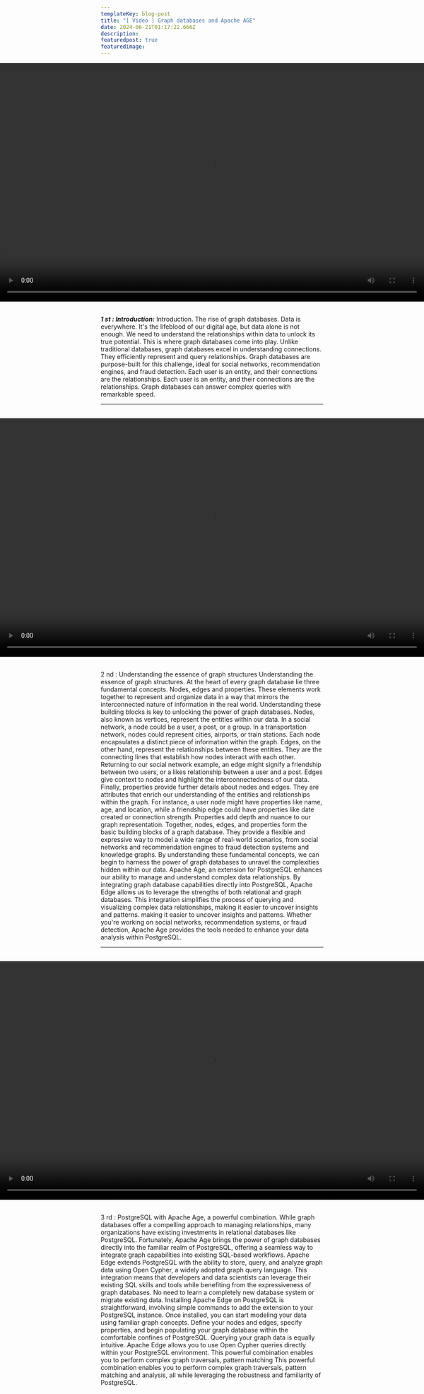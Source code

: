 ```yaml
---
templateKey: blog-post
title: "[ Video ] Graph databases and Apache AGE"
date: 2024-06-21T01:17:22.666Z
description: 
featuredpost: true
featuredimage: 
---
```

<div style="display: flex; justify-content: center; align-items: center; ">
  <video width="960" height="540" controls>
    <source src="../../../static/img/f_1.mp4" type="video/mp4">
    Your browser does not support the video tag.
  </video>
</div>
</br>

***1 st : Introduction:***
Introduction. The rise of graph databases. Data is everywhere. It&#39;s the lifeblood of our digital age,
but data alone is not enough. We need to understand the relationships within data to unlock its
true potential. This is where graph databases come into play. Unlike traditional databases, graph
databases excel in understanding connections. They efficiently represent and query relationships.
Graph databases are purpose-built for this challenge, ideal for social networks, recommendation
engines, and fraud detection. Each user is an entity, and their connections are the relationships.
Each user is an entity, and their connections are the relationships. Graph databases can answer
complex queries with remarkable speed.

---
</br>

<div style="display: flex; justify-content: center; align-items: center; ">
  <video width="960" height="540" controls>
    <source src="../../../static/img/f_2" type="video/mp4">
    Your browser does not support the video tag.
  </video>
</div>
</br>

2 nd : Understanding the essence of graph structures
Understanding the essence of graph structures. At the heart of every graph database lie three
fundamental concepts. Nodes, edges and properties. These elements work together to represent
and organize data in a way that mirrors the interconnected nature of information in the real
world. Understanding these building blocks is key to unlocking the power of graph databases.
Nodes, also known as vertices, represent the entities within our data. In a social network, a node
could be a user, a post, or a group. In a transportation network, nodes could represent cities,
airports, or train stations. Each node encapsulates a distinct piece of information within the
graph. Edges, on the other hand, represent the relationships between these entities. They are the
connecting lines that establish how nodes interact with each other.
Returning to our social network example, an edge might signify a friendship between two users,
or a likes relationship between a user and a post. Edges give context to nodes and highlight the
interconnectedness of our data. Finally, properties provide further details about nodes and edges.
They are attributes that enrich our understanding of the entities and relationships within the
graph. For instance, a user node might have properties like name, age, and location, while a
friendship edge could have properties like date created or connection strength.
Properties add depth and nuance to our graph representation. Together, nodes, edges, and
properties form the basic building blocks of a graph database. They provide a flexible and
expressive way to model a wide range of real-world scenarios, from social networks and
recommendation engines to fraud detection systems and knowledge graphs. By understanding
these fundamental concepts, we can begin to harness the power of graph databases to unravel the
complexities hidden within our data. Apache Age, an extension for PostgreSQL enhances our
ability to manage and understand complex data relationships.
By integrating graph database capabilities directly into PostgreSQL, Apache Edge allows us to
leverage the strengths of both relational and graph databases. This integration simplifies the
process of querying and visualizing complex data relationships, making it easier to uncover
insights and patterns. making it easier to uncover insights and patterns. Whether you&#39;re working
on social networks, recommendation systems, or fraud detection, Apache Age provides the tools
needed to enhance your data analysis within PostgreSQL.

---
</br>

<div style="display: flex; justify-content: center; align-items: center; ">
  <video width="960" height="540" controls>
    <source src="../../../static/img/f_3" type="video/mp4">
    Your browser does not support the video tag.
  </video>
</div>
</br>

3 rd : PostgreSQL with Apache Age, a powerful combination. While graph databases offer a
compelling approach to managing relationships, many organizations have existing investments in
relational databases like PostgreSQL. Fortunately, Apache Age brings the power of
graph databases directly into the familiar realm of PostgreSQL, offering a seamless way to
integrate graph capabilities into existing SQL-based workflows. Apache Edge extends
PostgreSQL with the ability to store, query, and analyze graph data using Open Cypher, a widely
adopted graph query language.
This integration means that developers and data scientists can leverage their existing SQL skills
and tools while benefiting from the expressiveness of graph databases. No need to learn a
completely new database system or migrate existing data. Installing Apache Edge on
PostgreSQL is straightforward, involving simple commands to add the extension to your
PostgreSQL instance. Once installed, you can start modeling your data using familiar graph
concepts. Define your nodes and edges, specify properties, and begin populating your graph
database within the comfortable confines of PostgreSQL. Querying your graph data is equally
intuitive. Apache Edge allows you to use Open Cypher queries directly within your PostgreSQL
environment.
This powerful combination enables you to perform complex graph traversals, pattern matching
This powerful combination enables you to perform complex graph traversals, pattern matching
and analysis, all while leveraging the robustness and familiarity of PostgreSQL.